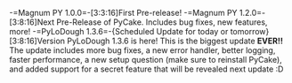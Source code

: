 -=Magnum PY 1.0.0=-[3:3:16]First Pre-release! 
-=Magnum PY 1.2.0=-[3:8:16]Next Pre-Release of PyCake. Includes bug fixes, new features, more! 
-=PyLoDough 1.3.6=-{Scheduled Update for today or tomorrow}[3:8:16]Version PyLoDough 1.3.6 is here! This is the biggest update __EVER!!__ The update includes more bug fixes, a new error handler, better logging, faster performance, a new setup question (make sure to reinstall PyCake), and added support for a secret feature that will be revealed next update :D
